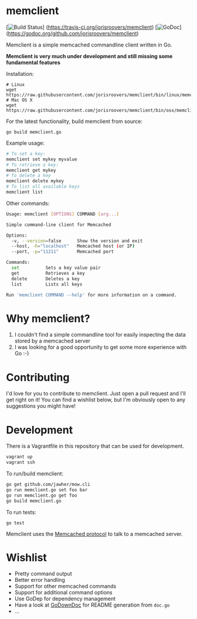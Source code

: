 # memclient #
[![Build Status](https://travis-ci.org/jorisroovers/memclient.svg?branch=master)]
(https://travis-ci.org/jorisroovers/memclient)
[![GoDoc](https://godoc.org/github.com/jorisroovers/memclient?status.svg)]
(https://godoc.org/github.com/jorisroovers/memclient)

Memclient is a simple memcached commandline client written in Go.

**Memclient is very much under development and still missing some fundamental features**

Installation:
```
# Linux
wget https://raw.githubusercontent.com/jorisroovers/memclient/bin/linux/memclient
# Mac OS X
wget https://raw.githubusercontent.com/jorisroovers/memclient/bin/osx/memclient
```
For the latest functionality, build memclient from source:
```
go build memclient.go
```

Example usage:
```bash
# To set a key:
memclient set mykey myvalue
# To retrieve a key:
memclient get mykey
# To delete a key
memclient delete mykey
# To list all available keys
memclient list
```

Other commands:
```bash
Usage: memclient [OPTIONS] COMMAND [arg...]

Simple command-line client for Memcached

Options:
  -v, --version=false      Show the version and exit
  --host, -h="localhost"   Memcached host (or IP)
  --port, -p="11211"       Memcached port

Commands:
  set          Sets a key value pair
  get          Retrieves a key
  delete       Deletes a key
  list         Lists all keys

Run 'memclient COMMAND --help' for more information on a command.
```

# Why memclient? #
1. I couldn't find a simple commandline tool for easily inspecting the data stored by a memcached server
2. I was looking for a good opportunity to get some more experience with Go :-)

# Contributing #
I'd love for you to contribute to memclient. Just open a pull request and I'll get right on it! 
You can find a wishlist below, but I'm obviously open to any suggestions you might have!

# Development #
There is a Vagrantfile in this repository that can be used for development.

```bash  
vagrant up
vagrant ssh
```

To run/build memclient:

```bash
go get github.com/jawher/mow.cli
go run memclient.go set foo bar
go run memclient.go get foo
go build memclient.go
```

To run tests:
```
go test
```

Memclient uses the [Memcached protocol](https://github.com/memcached/memcached/blob/master/doc/protocol.txt) to
talk to a memcached server.

# Wishlist #
- Pretty command output
- Better error handling
- Support for other memcached commands
- Support for additional command options
- Use GoDep for dependency management
- Have a look at [GoDownDoc](https://github.com/robertkrimen/godocdown) for README generation from ```doc.go```
- ...